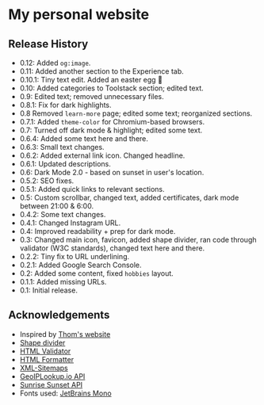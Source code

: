 # My personal website 

## Release History

- 0.12: Added `og:image`.
- 0.11: Added another section to the Experience tab.
- 0.10.1: Tiny text edit. Added an easter egg 👀
- 0.10: Added categories to Toolstack section; edited text.
- 0.9: Edited text; removed unnecessary files.
- 0.8.1: Fix for dark highlights.
- 0.8 Removed `learn-more` page; edited some text; reorganized sections.
- 0.7.1: Added `theme-color` for Chromium-based browsers.
- 0.7: Turned off dark mode & highlight; edited some text.
- 0.6.4: Added some text here and there.
- 0.6.3: Small text changes.
- 0.6.2: Added external link icon. Changed headline.
- 0.6.1: Updated descriptions. 
- 0.6: Dark Mode 2.0 - based on sunset in user's location.
- 0.5.2: SEO fixes.
- 0.5.1: Added quick links to relevant sections.
- 0.5: Custom scrollbar, changed text, added certificates, dark mode between 21:00 & 6:00.
- 0.4.2: Some text changes.
- 0.4.1: Changed Instagram URL.
- 0.4: Improved readability + prep for dark mode.
- 0.3: Changed main icon, favicon, added shape divider, ran code through validator (W3C standards), changed text here and there.
- 0.2.2: Tiny fix to URL underlining.
- 0.2.1: Added Google Search Console.
- 0.2: Added some content, fixed `hobbies` layout.
- 0.1.1: Added missing URLs.
- 0.1: Initial release.

## Acknowledgements

- Inspired by [Thom's website](https://www.thomkrupa.com/)
- [Shape divider](https://www.shapedivider.app/)
- [HTML Validator](https://www.freeformatter.com/html-validator.html)
- [HTML Formatter](https://webformatter.com/html)
- [XML-Sitemaps](https://www.xml-sitemaps.com/)
- [GeoIPLookup.io API](https://geoiplookup.io/)
- [Sunrise Sunset API](https://sunrise-sunset.org/api)
- Fonts used: [JetBrains Mono](https://www.jetbrains.com/lp/mono/)